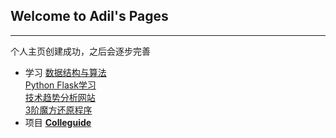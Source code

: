 ## Welcome to Adil's Pages
---

个人主页创建成功，之后会逐步完善

- 学习
    [数据结构与算法](https://desperadoadil.github.io/DataStructureAndAlgorithms/)  
    [Python Flask学习](https://desperadoadil.github.io/FlaskLearning/)  
    [技术趋势分析网站](https://desperadoadil.github.io/TechnicalTrendAnalysis/)  
    [3阶魔方还原程序](https://desperadoadil.github.io/CubeRestore/)  
- 项目
    **[Colleguide](https://www.colleguide.com)**  
